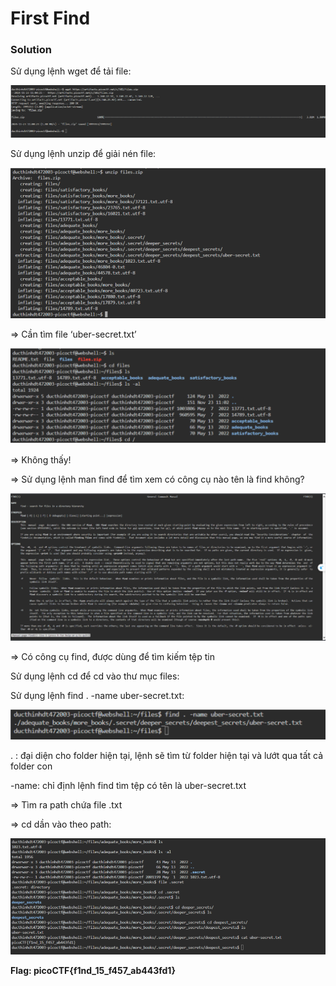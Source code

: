 # First Find

### Solution

Sử dụng lệnh wget để tải file:

![img](https://github.com/DucThinh47/PicoCTF_Writeups/blob/main/General_Skills/images/image6.png?raw=true)

Sử dụng lệnh unzip để giải nén file: 

![img](https://github.com/DucThinh47/PicoCTF_Writeups/blob/main/General_Skills/images/image7.png?raw=true)

=> Cần tìm file ‘uber-secret.txt’

![img](https://github.com/DucThinh47/PicoCTF_Writeups/blob/main/General_Skills/images/image8.png?raw=true)

=> Không thấy!

=> Sử dụng lệnh man find để tìm xem có công cụ nào tên là find không? 

![img](https://github.com/DucThinh47/PicoCTF_Writeups/blob/main/General_Skills/images/image9.png?raw=true)

=> Có công cụ find, được dùng để tìm kiếm tệp tin

Sử dụng lệnh cd để cd vào thư mục files: 

Sử dụng lệnh find . -name uber-secret.txt:

![img](https://github.com/DucThinh47/PicoCTF_Writeups/blob/main/General_Skills/images/image10.png?raw=true)

. : đại diện cho folder hiện tại, lệnh sẽ tìm từ folder hiện tại và lướt qua tất cả folder con

-name: chỉ định lệnh find tìm tệp có tên là uber-secret.txt

=> Tìm ra path chứa file .txt

=> cd dần vào theo path: 

![img](https://github.com/DucThinh47/PicoCTF_Writeups/blob/main/General_Skills/images/image11.png?raw=true)

**Flag: picoCTF{f1nd_15_f457_ab443fd1}**
